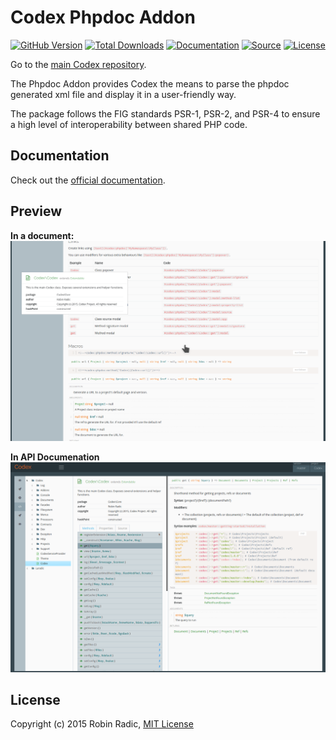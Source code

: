 Codex Phpdoc Addon
==================

[![GitHub Version](https://img.shields.io/github/tag/codex-project/addon-phpdoc.svg?style=flat-square&label=version)](http://badge.fury.io/gh/codex-project%2Faddon-phpdoc)
[![Total Downloads](https://img.shields.io/packagist/dt/codex/addon-phpdoc.svg?style=flat-square)](https://packagist.org/packages/codex/addon-phpdoc)
[![Documentation](https://img.shields.io/badge/goto-documentation-orange.svg?style=flat-square)](https://github.com/codex-project/addon-phpdoc)
[![Source](https://img.shields.io/badge/source-codex--addon--phpdoc-blue.svg?style=flat-square)](https://github.com/codex-project/addon-phpdoc)
[![License](https://img.shields.io/badge/license-MIT-brightgreen.svg?style=flat-square)](https://tldrlegal.com/license/mit-license)

Go to the [main Codex repository](https://github.com/codex-project/codex).


The Phpdoc Addon provides Codex the means to parse the phpdoc generated xml file and display it in a user-friendly way.


The package follows the FIG standards PSR-1, PSR-2, and PSR-4 to ensure a high level of interoperability between shared PHP code.


Documentation
-------------

Check out the [official documentation](http://codex-project.ninja).


Preview
-------
**In a document:**
![Screenshot 1](screenshot2.png)

**In API Documenation**
![Screenshot](screenshot.png)

License
-------
Copyright (c) 2015 Robin Radic, [MIT License](LICENSE.md)

